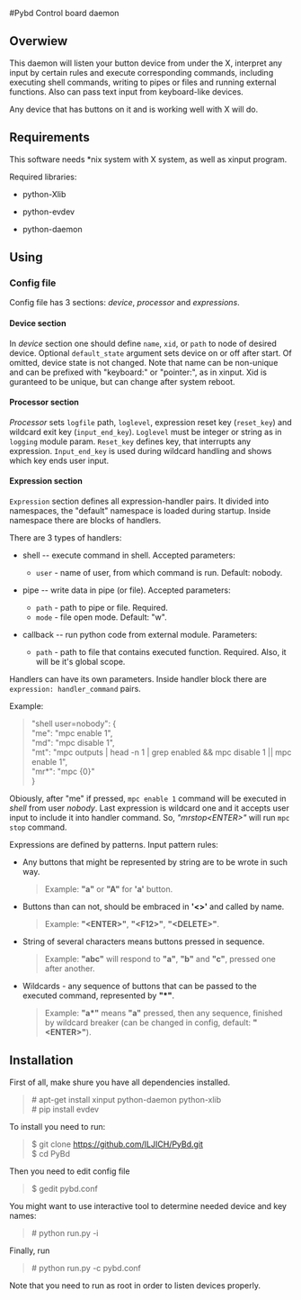 #Pybd
Control board daemon

## Overwiew
This daemon will listen your button device from under the X, interpret any input by certain rules and execute corresponding commands, including executing shell commands, writing to pipes or files and running external functions. Also can pass text input from keyboard-like devices.

Any device that has buttons on it and is working well with X will do.

## Requirements
This software needs \*nix system with X system, as well as xinput program.

Required libraries:

* python-Xlib

* python-evdev

* python-daemon

## Using

### Config file

Config file has 3 sections: *device*, *processor* and *expressions*.

#### Device section
In *device* section one should define `name`, `xid`, or `path` to node of desired device. Optional `default_state` argument sets device on or off after start. Of omitted, device state is not changed.
Note that name can be non-unique and can be prefixed with "keyboard:" or "pointer:", as in xinput. Xid is guranteed to be unique, but can change after system reboot.

#### Processor section
*Processor* sets `logfile` path, `loglevel`, expression reset key (`reset_key`) and wildcard exit key (`input_end_key`). `Loglevel` must be integer or string as in `logging` module param.
`Reset_key` defines key, that interrupts any expression. `Input_end_key` is used during wildcard handling and shows which key ends user input.

#### Expression section
`Expression` section defines all expression-handler pairs. It divided into namespaces, the "default" namespace is loaded during startup. Inside namespace there are blocks of handlers.

There are 3 types of handlers:

* shell -- execute command in shell. Accepted parameters:<br>
    * `user` - name of user, from which command is run. Default: nobody.

* pipe -- write data in pipe (or file). Accepted parameters:<br>
    * `path` - path to pipe or file. Required.
    * `mode` - file open mode. Default: "w".

* callback -- run python code from external module. Parameters:<br>
    * `path` - path to file that contains executed function. Required. Also, it will be it's global scope.

Handlers can have its own parameters. Inside handler block there are `expression: handler_command` pairs.

Example:
>"shell user=nobody": {<br>
        "me": "mpc enable 1",<br>
        "md": "mpc disable 1",<br>
        "mt": "mpc outputs | head -n 1 | grep enabled && mpc disable 1 || mpc enable 1",<br>
        "mr*": "mpc {0}"<br>
    }

Obiously, after "me" if pressed, `mpc enable 1` command will be executed in *shell* from user *nobody*. Last expression is wildcard one and it accepts user input to include it into handler command.
So, *"mrstop\<ENTER\>"* will run `mpc stop` command.

Expressions are defined by patterns. Input pattern rules:

* Any buttons that might be represented by string are to be wrote in such way.

    >Example: **"a"** or **"A"** for **'a'** button.

* Buttons than can not, should be embraced in **'\<\>'** and called by name.

    >Example: **"\<ENTER\>"**, **"\<F12\>"**, **"\<DELETE\>"**.

* String of several characters means buttons pressed in sequence.

    >Example: **"abc"** will respond to **"a"**, **"b"** and **"c"**, pressed one after another.

* Wildcards - any sequence of buttons that can be passed to the executed command, represented by **"\*"**.

    >Example: **"a\*"** means **"a"** pressed, then any sequence, finished by wildcard breaker (can be changed in config, default: **"\<ENTER\>"**).

## Installation
First of all, make shure you have all dependencies installed.
>\# apt-get install xinput python-daemon python-xlib<br>
\# pip install evdev

To install you need to run:

>$ git clone https://github.com/ILJICH/PyBd.git<br>
$ cd PyBd

Then you need to edit config file
>$ gedit pybd.conf

You might want to use interactive tool to determine needed device and key names:
>\# python run.py -i

Finally, run
>\# python run.py -c pybd.conf

Note that you need to run as root in order to listen devices properly.
